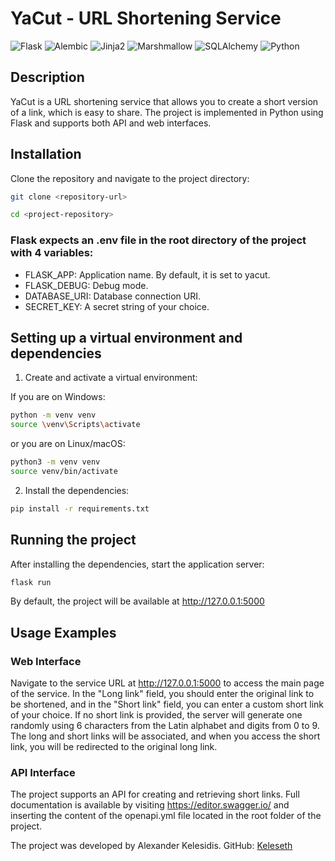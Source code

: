 # YaCut - URL Shortening Service

![Flask](https://img.shields.io/badge/flask-%23000000.svg?style=for-the-badge&logo=flask&logoColor=white) ![Alembic](https://img.shields.io/badge/alembic-%230071C5.svg?style=for-the-badge&logo=alembic&logoColor=white) ![Jinja2](https://img.shields.io/badge/jinja2-%23B41717.svg?style=for-the-badge&logo=jinja&logoColor=white) ![Marshmallow](https://img.shields.io/badge/marshmallow-%2300A1E0.svg?style=for-the-badge&logo=python&logoColor=white) ![SQLAlchemy](https://img.shields.io/badge/sqlalchemy-%23F47216.svg?style=for-the-badge&logo=python&logoColor=white) ![Python](https://img.shields.io/badge/python-3670A0?style=for-the-badge&logo=python&logoColor=ffdd54)

## Description
YaCut is a URL shortening service that allows you to create a short version of a link, which is easy to share. The project is implemented in Python using Flask and supports both API and web interfaces.


## Installation
Clone the repository and navigate to the project directory:
```bash
git clone <repository-url>
```
```bash
cd <project-repository>
```
### Flask expects an .env file in the root directory of the project with 4 variables:
- FLASK_APP: Application name. By default, it is set to yacut.
- FLASK_DEBUG: Debug mode.
- DATABASE_URI: Database connection URI.
- SECRET_KEY: A secret string of your choice.

## Setting up a virtual environment and dependencies
1.  Create and activate a virtual environment:

If you are on Windows:
```bash
python -m venv venv
source \venv\Scripts\activate
```

or you are on Linux/macOS:
```bash
python3 -m venv venv
source venv/bin/activate
```

2. Install the dependencies:

```bash
pip install -r requirements.txt
```

## Running the project
After installing the dependencies, start the application server:

```bash
flask run
```
By default, the project will be available at http://127.0.0.1:5000

## Usage Examples
### Web Interface
Navigate to the service URL at http://127.0.0.1:5000 to access the main page of the service. In the "Long link" field, you should enter the original link to be shortened, and in the "Short link" field, you can enter a custom short link of your choice. If no short link is provided, the server will generate one randomly using 6 characters from the Latin alphabet and digits from 0 to 9. The long and short links will be associated, and when you access the short link, you will be redirected to the original long link.

### API Interface
The project supports an API for creating and retrieving short links. Full documentation is available by visiting https://editor.swagger.io/ and inserting the content of the openapi.yml file located in the root folder of the project.


The project was developed by Alexander Kelesidis. GitHub: [Keleseth](https://github.com/Keleseth)